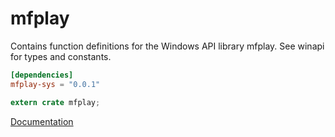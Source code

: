 # mfplay #
Contains function definitions for the Windows API library mfplay. See winapi for types and constants.

```toml
[dependencies]
mfplay-sys = "0.0.1"
```

```rust
extern crate mfplay;
```

[Documentation](https://retep998.github.io/doc/winapi/mfplay/)
